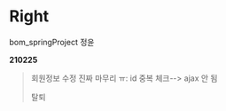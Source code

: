 # Right

bom_springProject 정윤

**210225**

> 회원정보 수정 진짜 마무리 ㅠ: id 중복 체크--> ajax 안 됨
>
> 탈퇴


```
```
